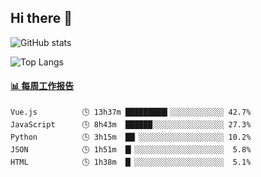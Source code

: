 ## Hi there 👋

![GitHub stats](https://github-readme-stats.orilight.top/api?username=orilights)

![Top Langs](https://github-readme-stats.orilight.top/api/top-langs/?username=orilights&layout=compact)

<!-- waka-box start -->
#### <a href="https://gist.github.com/92c8d5b388768c10efcba86e82b7c4fb" target="_blank">📊 每周工作报告</a>
```text
Vue.js          🕓 13h37m █████████▍░░░░░░░░░░░░ 42.7%
JavaScript      🕓 8h43m  ██████░░░░░░░░░░░░░░░░ 27.3%
Python          🕓 3h15m  ██▏░░░░░░░░░░░░░░░░░░░ 10.2%
JSON            🕓 1h51m  █▎░░░░░░░░░░░░░░░░░░░░  5.8%
HTML            🕓 1h38m  █▏░░░░░░░░░░░░░░░░░░░░  5.1%
```
<!-- Powered by https://github.com/journey-ad/waka-box-go . -->
<!-- waka-box end -->
